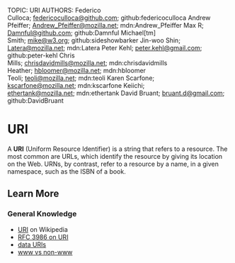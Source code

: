 TOPIC: URI
AUTHORS: Federico Culloca; federicoculloca@github.com; github:federicoculloca
         Andrew Pfeiffer; Andrew_Pfeiffer@mozilla.net; mdn:Andrew_Pfeiffer
         Max R; Damnful@github.com; github:Damnful
         Michael[tm] Smith; mike@w3.org; github:sideshowbarker
         Jin-woo Shin; Latera@mozilla.net; mdn:Latera
         Peter Kehl; peter.kehl@gmail.com; github:peter-kehl
         Chris Mills; chrisdavidmills@mozilla.net; mdn:chrisdavidmills
         Heather; hbloomer@mozilla.net; mdn:hbloomer
         Teoli; teoli@mozilla.net; mdn:teoli
         Karen Scarfone; kscarfone@mozilla.net; mdn:kscarfone
         Keiichi; ethertank@mozilla.net; mdn:ethertank
         David Bruant; bruant.d@gmail.com; github:DavidBruant

# URI

A **URI** (Uniform Resource Identifier) is a string that refers to a resource. The most common are
URLs, which identify the resource by giving its location on the Web. URNs, by contrast, refer to a
resource by a name, in a given namespace, such as the ISBN of a book.

## Learn More

### General Knowledge

- [URI](https://en.wikipedia.org/wiki/URI) on Wikipedia
- [RFC 3986 on URI](http://tools.ietf.org/html/rfc3986)
- [data URIs](https://wiki.developer.mozilla.org/en-US/docs/Web/HTTP/data_URIs)
- [www vs non-www](https://wiki.developer.mozilla.org/en-US/docs/URI/www_vs_non-www_URLs)
